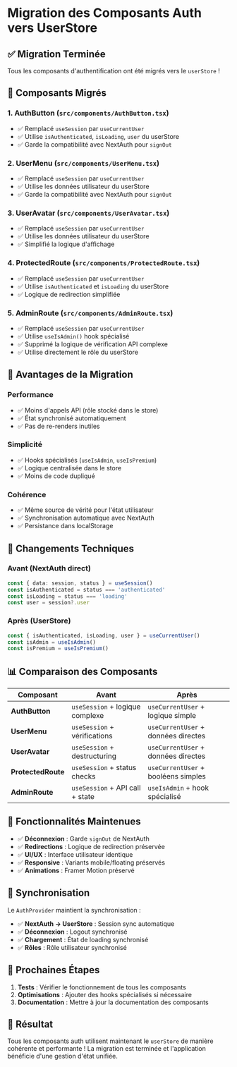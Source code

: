 # Migration des Composants Auth vers UserStore

## ✅ Migration Terminée

Tous les composants d'authentification ont été migrés vers le `userStore` !

## 🔄 Composants Migrés

### 1. **AuthButton** (`src/components/AuthButton.tsx`)
- ✅ Remplacé `useSession` par `useCurrentUser`
- ✅ Utilise `isAuthenticated`, `isLoading`, `user` du userStore
- ✅ Garde la compatibilité avec NextAuth pour `signOut`

### 2. **UserMenu** (`src/components/UserMenu.tsx`)
- ✅ Remplacé `useSession` par `useCurrentUser`
- ✅ Utilise les données utilisateur du userStore
- ✅ Garde la compatibilité avec NextAuth pour `signOut`

### 3. **UserAvatar** (`src/components/UserAvatar.tsx`)
- ✅ Remplacé `useSession` par `useCurrentUser`
- ✅ Utilise les données utilisateur du userStore
- ✅ Simplifié la logique d'affichage

### 4. **ProtectedRoute** (`src/components/ProtectedRoute.tsx`)
- ✅ Remplacé `useSession` par `useCurrentUser`
- ✅ Utilise `isAuthenticated` et `isLoading` du userStore
- ✅ Logique de redirection simplifiée

### 5. **AdminRoute** (`src/components/AdminRoute.tsx`)
- ✅ Remplacé `useSession` par `useCurrentUser`
- ✅ Utilise `useIsAdmin()` hook spécialisé
- ✅ Supprimé la logique de vérification API complexe
- ✅ Utilise directement le rôle du userStore

## 🚀 Avantages de la Migration

### **Performance**
- ✅ Moins d'appels API (rôle stocké dans le store)
- ✅ État synchronisé automatiquement
- ✅ Pas de re-renders inutiles

### **Simplicité**
- ✅ Hooks spécialisés (`useIsAdmin`, `useIsPremium`)
- ✅ Logique centralisée dans le store
- ✅ Moins de code dupliqué

### **Cohérence**
- ✅ Même source de vérité pour l'état utilisateur
- ✅ Synchronisation automatique avec NextAuth
- ✅ Persistance dans localStorage

## 🔧 Changements Techniques

### Avant (NextAuth direct)
```typescript
const { data: session, status } = useSession()
const isAuthenticated = status === 'authenticated'
const isLoading = status === 'loading'
const user = session?.user
```

### Après (UserStore)
```typescript
const { isAuthenticated, isLoading, user } = useCurrentUser()
const isAdmin = useIsAdmin()
const isPremium = useIsPremium()
```

## 📊 Comparaison des Composants

| Composant | Avant | Après |
|-----------|-------|-------|
| **AuthButton** | `useSession` + logique complexe | `useCurrentUser` + logique simple |
| **UserMenu** | `useSession` + vérifications | `useCurrentUser` + données directes |
| **UserAvatar** | `useSession` + destructuring | `useCurrentUser` + données directes |
| **ProtectedRoute** | `useSession` + status checks | `useCurrentUser` + booléens simples |
| **AdminRoute** | `useSession` + API call + state | `useIsAdmin` + hook spécialisé |

## 🎯 Fonctionnalités Maintenues

- ✅ **Déconnexion** : Garde `signOut` de NextAuth
- ✅ **Redirections** : Logique de redirection préservée
- ✅ **UI/UX** : Interface utilisateur identique
- ✅ **Responsive** : Variants mobile/floating préservés
- ✅ **Animations** : Framer Motion préservé

## 🔄 Synchronisation

Le `AuthProvider` maintient la synchronisation :
- ✅ **NextAuth → UserStore** : Session sync automatique
- ✅ **Déconnexion** : Logout synchronisé
- ✅ **Chargement** : État de loading synchronisé
- ✅ **Rôles** : Rôle utilisateur synchronisé

## 🚀 Prochaines Étapes

1. **Tests** : Vérifier le fonctionnement de tous les composants
2. **Optimisations** : Ajouter des hooks spécialisés si nécessaire
3. **Documentation** : Mettre à jour la documentation des composants

## 🎉 Résultat

Tous les composants auth utilisent maintenant le `userStore` de manière cohérente et performante ! La migration est terminée et l'application bénéficie d'une gestion d'état unifiée.
